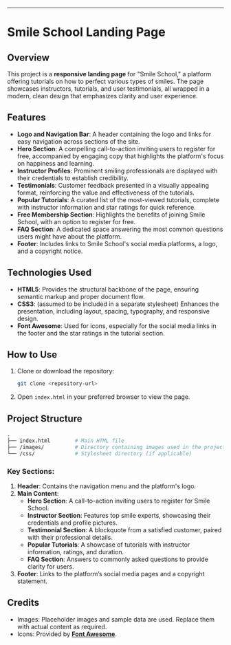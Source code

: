 

---

# Smile School Landing Page

## Overview

This project is a **responsive landing page** for "Smile School," a platform offering tutorials on how to perfect various types of smiles. The page showcases instructors, tutorials, and user testimonials, all wrapped in a modern, clean design that emphasizes clarity and user experience. 

## Features

- **Logo and Navigation Bar**: A header containing the logo and links for easy navigation across sections of the site.
- **Hero Section**: A compelling call-to-action inviting users to register for free, accompanied by engaging copy that highlights the platform's focus on happiness and learning.
- **Instructor Profiles**: Prominent smiling professionals are displayed with their credentials to establish credibility.
- **Testimonials**: Customer feedback presented in a visually appealing format, reinforcing the value and effectiveness of the tutorials.
- **Popular Tutorials**: A curated list of the most-viewed tutorials, complete with instructor information and star ratings for quick reference.
- **Free Membership Section**: Highlights the benefits of joining Smile School, with an option to register for free.
- **FAQ Section**: A dedicated space answering the most common questions users might have about the platform.
- **Footer**: Includes links to Smile School's social media platforms, a logo, and a copyright notice.

## Technologies Used

- **HTML5**: Provides the structural backbone of the page, ensuring semantic markup and proper document flow.
- **CSS3**: (assumed to be included in a separate stylesheet) Enhances the presentation, including layout, spacing, typography, and responsive design.
- **Font Awesome**: Used for icons, especially for the social media links in the footer and the star ratings in the tutorial section.

## How to Use

1. Clone or download the repository:
   ```bash
   git clone <repository-url>
   ```
2. Open `index.html` in your preferred browser to view the page.

## Project Structure

```bash
.
├── index.html        # Main HTML file
├── /images/          # Directory containing images used in the project
└── /css/             # Stylesheet directory (if applicable)
```

### Key Sections:

1. **Header**: Contains the navigation menu and the platform's logo.
2. **Main Content**:
   - **Hero Section**: A call-to-action inviting users to register for Smile School.
   - **Instructor Section**: Features top smile experts, showcasing their credentials and profile pictures.
   - **Testimonial Section**: A blockquote from a satisfied customer, paired with their professional details.
   - **Popular Tutorials**: A showcase of tutorials with instructor information, ratings, and duration.
   - **FAQ Section**: Answers to commonly asked questions to provide clarity for users.
3. **Footer**: Links to the platform’s social media pages and a copyright statement.

## Credits

- Images: Placeholder images and sample data are used. Replace them with actual content as required.
- Icons: Provided by **[Font Awesome](https://fontawesome.com/)**.



